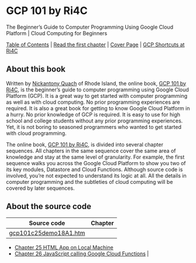 # GCP 101 by Ri4C
The Beginner’s Guide to Computer Programming Using Google Cloud Platform | Cloud Computing for Beginners

[Table of Contents](https://ri4c.com/gcp101/toc/) | [Read the first chapter](https://ri4c.com/gcp101-chapter-11-using-google-cloud-code-editor/) | [Cover Page](https://ri4c.com/gcp101/) | [GCP Shortcuts at Ri4C](https://ri4c.com/gcp/)

## About this book
Written by [Nickantony Quach](https://ri4c.com/quach/) of Rhode Island, the online book, [GCP 101 by Ri4C](https://ri4c.com/gcp101/), is the beginner’s guide to computer programming using Google Cloud Platform (GCP). It is a great way to get started with computer programming as well as with cloud computing. No prior programming experiences are required. It is also a great book for getting to know Google Cloud Platform in a hurry. No prior knowledge of GCP is required. It is easy to use for high school and college students without any prior programming experiences. Yet, it is not boring to seasoned programmers who wanted to get started with cloud programming.

The online book, [GCP 101 by Ri4C](https://ri4c.com/gcp101/), is divided into several chapter sequences. All chapters in the same sequence cover the same area of knowledge and stay at the same level of granularity. For example, the first sequence walks you across the Google Cloud Platform to show you two of its key modules, Datastore and Cloud Functions. Although source code is involved, you’re not expected to understand its logic at all. All the details in computer programming and the subtleties of cloud computing will be covered by later sequences.

## About the source code
| Source code  | Chapter  |  
|---|---|
| [gcp101c25demo18A1.htm](https://github.com/ri4c/GCP101/blob/master/gcp101c25demo18A1.htm)  |
- [Chapter 25 HTML App on Local Machine](https://ri4c.com/gcp101-chapter-25-html-app-on-local-machine/)  
- [Chapter 26 JavaScript calling Google Cloud Functions](https://ri4c.com/gcp101-chapter-26-javascript-calling-google-cloud-functions/)
|
